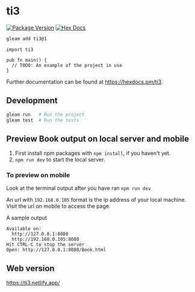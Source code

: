 # ti3

[![Package Version](https://img.shields.io/hexpm/v/ti3)](https://hex.pm/packages/ti3)
[![Hex Docs](https://img.shields.io/badge/hex-docs-ffaff3)](https://hexdocs.pm/ti3/)

```sh
gleam add ti3@1
```
```gleam
import ti3

pub fn main() {
  // TODO: An example of the project in use
}
```

Further documentation can be found at <https://hexdocs.pm/ti3>.

## Development

```sh
gleam run   # Run the project
gleam test  # Run the tests
```

## Preview Book output on local server and mobile

1. First install npm packages with `npm install`, if you haven't yet.
2. `npm run dev` to start the local server.

### To preview on mobile

Look at the terminal output after you have ran `npm run dev`

An url with `192.168.0.105` format is the ip address of your local machine.
Visit the url on mobile to access the page.

A sample output
```
Available on:
  http://127.0.0.1:8080
  http://192.168.0.105:8080
Hit CTRL-C to stop the server
Open: http://127.0.0.1:8080/Book.html
```

## Web version

https://ti3.netlify.app/
